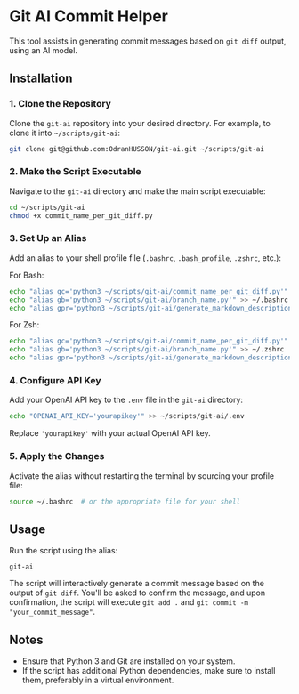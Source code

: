 # Git AI Commit Helper

This tool assists in generating commit messages based on `git diff` output, using an AI model.

## Installation

### 1. Clone the Repository

Clone the `git-ai` repository into your desired directory. For example, to clone it into `~/scripts/git-ai`:

```bash
git clone git@github.com:OdranHUSSON/git-ai.git ~/scripts/git-ai
```

### 2. Make the Script Executable

Navigate to the `git-ai` directory and make the main script executable:

```bash
cd ~/scripts/git-ai
chmod +x commit_name_per_git_diff.py
```

### 3. Set Up an Alias

Add an alias to your shell profile file (`.bashrc`, `.bash_profile`, `.zshrc`, etc.):

For Bash:
```bash
echo "alias gc='python3 ~/scripts/git-ai/commit_name_per_git_diff.py'" >> ~/.bashrc
echo "alias gb='python3 ~/scripts/git-ai/branch_name.py'" >> ~/.bashrc
echo "alias gpr='python3 ~/scripts/git-ai/generate_markdown_description.py'" >> ~/.bashrc
```

For Zsh:
```zsh
echo "alias gc='python3 ~/scripts/git-ai/commit_name_per_git_diff.py'" >> ~/.zshrc
echo "alias gb='python3 ~/scripts/git-ai/branch_name.py'" >> ~/.zshrc
echo "alias gpr='python3 ~/scripts/git-ai/generate_markdown_description.py'" >> ~/.zshrc
```

### 4. Configure API Key

Add your OpenAI API key to the `.env` file in the `git-ai` directory:

```bash
echo "OPENAI_API_KEY='yourapikey'" >> ~/scripts/git-ai/.env
```

Replace `'yourapikey'` with your actual OpenAI API key.

### 5. Apply the Changes

Activate the alias without restarting the terminal by sourcing your profile file:

```bash
source ~/.bashrc  # or the appropriate file for your shell
```

## Usage

Run the script using the alias:

```
git-ai
```

The script will interactively generate a commit message based on the output of `git diff`. You'll be asked to confirm the message, and upon confirmation, the script will execute `git add .` and `git commit -m "your_commit_message"`.

## Notes

- Ensure that Python 3 and Git are installed on your system.
- If the script has additional Python dependencies, make sure to install them, preferably in a virtual environment.